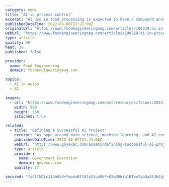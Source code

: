 ```yaml
---
category: news
title: "AI in process control"
excerpt: "AI use in food processing is expected to have a compound annual growth rate of 45% between now and 2026, promising improved safety and food quality, according to HUB Risk Services. But AI in food processing is not without risk."
publishedDateTime: 2022-06-06T15:21:00Z
originalUrl: "https://www.foodengineeringmag.com/articles/100328-ai-in-process-control"
webUrl: "https://www.foodengineeringmag.com/articles/100328-ai-in-process-control"
type: article
quality: 39
heat: 39
published: false

provider:
  name: Food Engineering
  domain: foodengineeringmag.com

topics:
  - AI in Autos
  - AI

images:
  - url: "https://www.foodengineeringmag.com/ext/resources/Issues/2022/06-June/GettyImages--Chayanan.jpg?height=635&t=1654284728&width=1200"
    width: 900
    height: 550
    isCached: true

related:
  - title: "Defining a Successful AI Project"
    excerpt: "As hype around data science, machine learning, and AI continues to grow, more and more organizations are feeling the pressure to modernize their business by implementing advanced data solutions or else risk falling behind the technology curve."
    publishedDateTime: 2022-06-07T21:44:00Z
    webUrl: "https://www.govexec.com/assets/defining-successful-ai-project.pdf"
    type: article
    provider:
      name: Government Executive
      domain: govexec.com
    quality: 17

secured: "fsClfkDicI1dm6Vd+YwwnxRfl8fxVVuaRdF+03eDRWio1RTeoTgoOa4t4HJgQ2bktXpw6WG4+gRe4RZoVzYBs7NnDKVAEP19ydgUHut8yM/2HSDaUxoL5W0FEJFaPPv1v/cqR6PSVe7aYM2MT/tdPWamvr87rV6sv62h9bYpiDR6x6zoyPloCyy4uwSVaVwHtKXjjFmNMiiznYIP3JhHSXbIi7rBzpak8Qh8uTZoYsxFB2Em6Jh3tamTMudIHtDbkQhuRhnRQlCcuqZ5FZPL6Wku6uJwaq1NJrwq4HttSfKkGxqqmXutXQDXmuNvWkVTa/Ak3jp2wnJ82CxAo5CczKVB3Z5QoZtcJCWOAnY+KIc=;/9RpHIepEaV62H3sMG+EzQ=="
---
```


